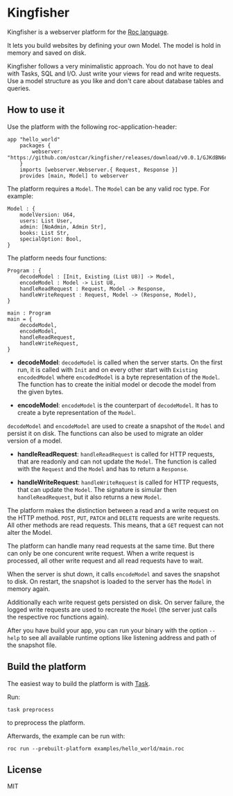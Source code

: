 # Kingfisher

Kingfisher is a webserver platform for the [Roc
language](https://www.roc-lang.org/).

It lets you build websites by defining your own Model. The model is hold in
memory and saved on disk.

Kingfisher follows a very minimalistic approach. You do not have to deal with
Tasks, SQL and I/O. Just write your views for read and write requests. Use a
model structure as you like and don't care about database tables and queries.


## How to use it

Use the platform with the following roc-application-header:

```roc
app "hello_world"
    packages {
        webserver: "https://github.com/ostcar/kingfisher/releases/download/v0.0.1/GJKdBN6nFVo5QW7t66X3vJLGmPmjd5qfmqcS5y9V7M0.tar.br",
    }
    imports [webserver.Webserver.{ Request, Response }]
    provides [main, Model] to webserver
```

The platform requires a `Model`. The `Model` can be any valid roc type. For
example:

```roc
Model : {
    modelVersion: U64,
    users: List User,
    admin: [NoAdmin, Admin Str],
    books: List Str,
    specialOption: Bool,
}
```

The platform needs four functions:

```roc
Program : {
    decodeModel : [Init, Existing (List U8)] -> Model,
    encodeModel : Model -> List U8,
    handleReadRequest : Request, Model -> Response,
    handleWriteRequest : Request, Model -> (Response, Model),
}

main : Program
main = {
    decodeModel,
    encodeModel,
    handleReadRequest,
    handleWriteRequest,
}
```

* **decodeModel**: `decodeModel` is called when the server starts. On the first
  run, it is called with `Init` and on every other start with `Existing
  encodedModel` where `encodedModel` is a byte representation of the `Model`.
  The function has to create the initial model or decode the model from the
  given bytes.

* **encodeModel**: `encodeModel` is the counterpart of `decodeModel`. It has to
  create a byte representation of the `Model`.

`decodeModel` and `encodeModel` are used to create a snapshot of the `Model` and
persist it on disk. The functions can also be used to migrate an older version
of a model.

* **handleReadRequest**: `handleReadRequest` is called for HTTP requests, that
  are readonly and can not update the `Model`. The function is called with the
  `Request` and the `Model` and has to return a `Response`.

* **handleWriteRequest**: `handleWriteRequest` is called for HTTP requests, that
  can update the `Model`. The signature is simular then `handleReadRequest`, but
  it also returns a new `Model`.

The platform makes the distinction between a read and a write request on the
HTTP method. `POST`, `PUT`, `PATCH` and `DELETE` requests are write requests.
All other methods are read requests. This means, that a `GET` request can not
alter the Model.

The platform can handle many read requests at the same time. But there can only
be one concurent write request. When a write request is processed, all other
write request and all read requests have to wait.

When the server is shut down, it calls `encodeModel` and saves the snapshot to
disk. On restart, the snapshot is loaded to the server has the `Model` in memory
again.

Additionally each write request gets persisted on disk. On server failure, the
logged write requests are used to recreate the `Model` (the server just calls
the respective roc functions again).

After you have build your app, you can run your binary with the option `--help`
to see all available runtime options like listening address and path of the
snapshot file.


## Build the platform

The easiest way to build the platform is with [Task](https://taskfile.dev/).

Run:

    task preprocess

to preprocess the platform.

Afterwards, the example can be run with:

    roc run --prebuilt-platform examples/hello_world/main.roc



## License

MIT
